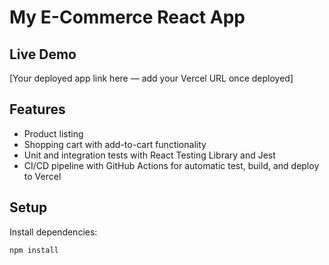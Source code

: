 # My E-Commerce React App

## Live Demo

[Your deployed app link here — add your Vercel URL once deployed]

## Features

- Product listing
- Shopping cart with add-to-cart functionality
- Unit and integration tests with React Testing Library and Jest
- CI/CD pipeline with GitHub Actions for automatic test, build, and deploy to Vercel

## Setup

Install dependencies:

```bash
npm install
